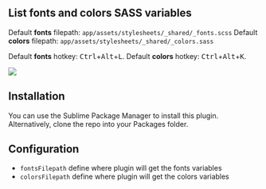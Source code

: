 ## List fonts and colors SASS variables

Default **fonts** filepath: `app/assets/stylesheets/_shared/_fonts.scss`
Default **colors** filepath: `app/assets/stylesheets/_shared/_colors.sass`

Default **fonts** hotkey: <kbd>Ctrl</kbd>+<kbd>Alt</kbd>+<kbd>L</kbd>.
Default **colors** hotkey: <kbd>Ctrl</kbd>+<kbd>Alt</kbd>+<kbd>K</kbd>.

![](https://img42.com/mZQcN+)

## Installation

You can use the Sublime Package Manager to install this plugin. Alternatively, clone the repo into your
Packages folder.

## Configuration

 - `fontsFilepath` define where plugin will get the fonts variables
 - `colorsFilepath`  define where plugin will get the colors variables
